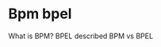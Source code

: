 # Bpm bpel

<BadgeLink colorScheme='yellow' badgeText='Read' href='https://www.redhat.com/en/topics/automation/what-is-business-process-management'>What is BPM?</BadgeLink>
<BadgeLink colorScheme='yellow' badgeText='Read' href='https://www.ibm.com/docs/en/baw/19.x?topic=SS8JB4_19.x/com.ibm.wbpm.wid.main.doc/prodoverview/topics/cbpelproc.html'>BPEL described</BadgeLink>
<BadgeLink badgeText='Watch' href='https://www.youtube.com/watch?v=V6nr5dnb1JQ'>BPM vs BPEL</BadgeLink>
